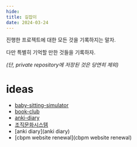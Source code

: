 ```yaml
---
hide:
title: 길잡이
date: 2024-03-24
---
```


진행한 프로젝트에 대한 모든 것을 기록하지는 말자.

다만 특별히 기억할 만한 것들을 기록하자.

_(단, private repository에 저장된 것은 당연히 제외)_

# ideas

- [baby-sitting-simulator](baby-sitting-simulator)
- [book-club](book-club)
- [anki-diary](anki-diary)
- [조직문화시스템](조직문화시스템)
- [anki diary](anki diary)
- [cbpm website renewal](cbpm website renewal)
